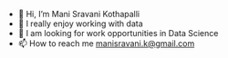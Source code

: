 - 👋 Hi, I’m Mani Sravani Kothapalli
- 👀 I really enjoy working with data
- 🤝 I am looking for work opportunities in Data Science
- 📫 How to reach me manisravani.k@gmail.com


<!---
manisravanik/manisravanik is a ✨ special ✨ repository because its `README.md` (this file) appears on your GitHub profile.
You can click the Preview link to take a look at your changes.
--->
